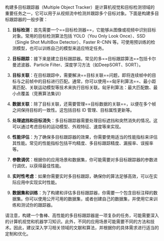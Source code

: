 构建多目标跟踪器（Multiple Object Tracker）是计算机视觉和目标检测领域的重要任务之一，它可以用于从视频流中检测并跟踪多个目标对象。下面是构建多目标跟踪器的一般步骤：

1. **目标检测**：首先需要一个==目标检测器==，它能够从图像或视频中识别目标对象。常用的目标检测算法包括 YOLO（You Only Look Once）、SSD（Single Shot MultiBox Detector）、Faster R-CNN 等。可使用预训练的检测模型，也可以训练自己的模型来适应特定任务。

2. **目标跟踪**：接下来是建立目标跟踪器。常见的多==目标跟踪算法==包括卡尔曼滤波器、Particle Filter、深度学习方法（如DeepSORT、SORT）。

3. **目标关联**：在目标跟踪中，需要解决==目标关联==问题，即将连续帧中的目标与之前帧中的目标进行匹配。通常，你可以使用==匈牙利算法==、最小距离匹配、关联运动模型等技术来执行目标关联。匈牙利算法：最大匹配数、最小点覆盖（竞赛算法集训）

5. **数据关联**：除了目标关联，还需要管理==目标数据的关联==，以便在多个帧之间保持目标的一致性。这包括目标 ID 管理、目标属性更新等。

6. **处理遮挡和目标消失**：多目标跟踪器需要处理目标遮挡和突然消失的情况。这可以通过考虑目标的运动模型、外观特征、速度等来实现。

7. **性能评估**：为了确保多目标跟踪器的效果，你需要使用适当的性能指标来评估其性能。常见的性能指标包括平均精度、多目标跟踪精度、漏报率、误报率等。

8. **参数调优**：根据你的应用场景和数据集，你可能需要对多目标跟踪器的参数进行调优，以获得最佳性能。

9. **实时性考虑**：如果你需要实时多目标跟踪，确保你的算法足够高效，可以在实际应用中实现实时性能。

10. **数据集和训练**：为了构建和评估多目标跟踪器，你需要一个包含目标注释的数据集。你可以使用公开可用的数据集，或者创建自己的数据集，并使用它来训练和测试你的跟踪器。

请注意，构建一个鲁棒、高性能的多目标跟踪器是一项复杂的任务，可能需要深入的计算机视觉和机器学习知识。此外，不同的应用场景可能需要不同的方法和技术。因此，建议深入学习相关领域的文献和算法，并根据你的具体需求进行适当的定制和优化。